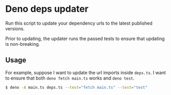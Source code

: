 # Deno deps updater

Run this script to update your dependency urls to the latest published versions.

Prior to updating, the updater runs the passed tests to ensure that updating is non-breaking.

## Usage

For example, suppose I want to update the url imports inside `deps.ts`.
I want to ensure that both `deno fetch main.ts` works and `deno test`.

```sh
$ deno -A main.ts deps.ts --test="fetch main.ts" --test="test"
```
